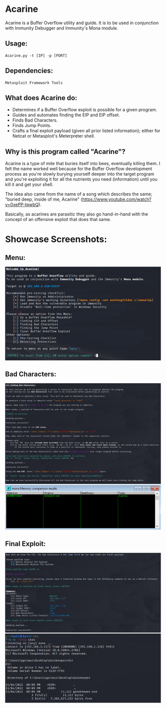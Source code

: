 # Acarine
Acarine is a Buffer Overflow utility and guide. It is to be used in conjunction with Immunity Debugger and Immunity's Mona module.

## Usage: 
    Acarine.py -t [IP] -p [PORT]

## Dependencies:
    Metasploit Framework Tools

## What does Acarine do:

- Determines if a Buffer Overflow exploit is possible for a given program.
- Guides and automates finding the EIP and EIP offset.
- Finds Bad Characters.
- Finds Jump Points.
- Crafts a final exploit payload (given all prior listed information); either for Netcat or Metasploit's Meterpreter shell.

## Why is this program called "Acarine"?

Acarine is a type of mite that buries itself into bees, eventually killing them. I felt the name worked well because for the Buffer Overflow development process as you're slowly burying yourself deeper into the target program and you're exploiting it for all the nutrients you need (information) until you kill it and get your shell. 

The idea also came from the name of a song which describes the same; "buried deep, inside of me, Acarine" (https://www.youtube.com/watch?v=0xePP-tpwbQ). 

Basically, as acarines are parasitic they also go hand-in-hand with the concept of an offensive exploit that does that same.

# Showcase Screenshots:

## Menu:

   ![image](https://raw.githubusercontent.com/vaarg/Acarine/main/screenshots/1_acarine.png)

## Bad Characters:

   ![image](https://raw.githubusercontent.com/vaarg/Acarine/main/screenshots/2_acarine.png)
   ![image](https://raw.githubusercontent.com/vaarg/Acarine/main/screenshots/3_immunitychars.png)

## Final Exploit:
    
   ![image](https://raw.githubusercontent.com/vaarg/Acarine/main/screenshots/4_acarine.png)
   ![image](https://raw.githubusercontent.com/vaarg/Acarine/main/screenshots/5_shell.png)
